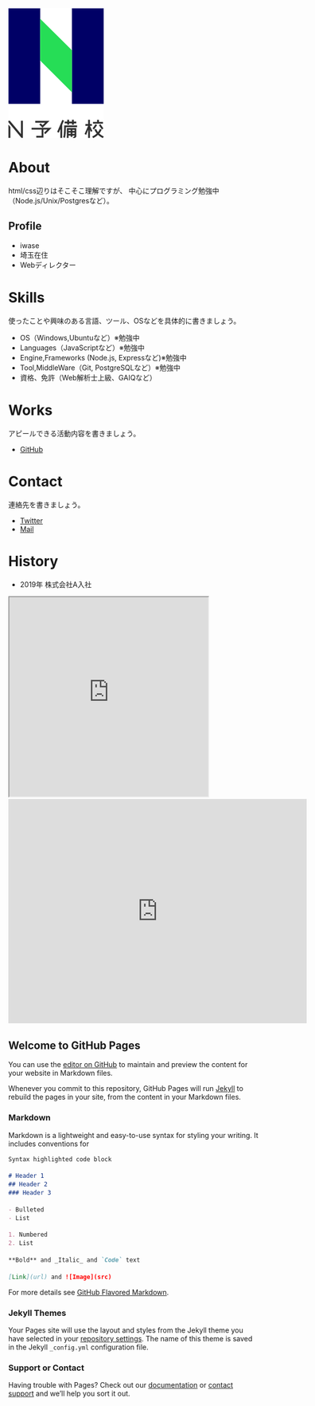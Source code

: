 ![プロフィール写真](478b4cf1-private.png)

# About
html/css辺りはそこそこ理解ですが、
中心にプログラミング勉強中（Node.js/Unix/Postgresなど）。

## Profile
- iwase
- 埼玉在住
- Webディレクター

# Skills
使ったことや興味のある言語、ツール、OSなどを具体的に書きましょう。
- OS（Windows,Ubuntuなど）※勉強中
- Languages（JavaScriptなど）※勉強中
- Engine,Frameworks (Node.js, Expressなど)※勉強中
- Tool,MiddleWare（Git, PostgreSQLなど）※勉強中
- 資格、免許（Web解析士上級、GAIQなど）

# Works
アピールできる活動内容を書きましょう。
- [GitHub](https://hiroshiiwase.github.io/)

# Contact
連絡先を書きましょう。
- [Twitter](TwitterプロフィールのURL)
- [Mail](mailto:hiroshi_iwase@bita.jp)

# History
- 2019年 株式会社A入社

<iframe src="https://www.openprocessing.org/sketch/1074469/embed/" width="400" height="400"></iframe>

<iframe src="https://www.google.com/maps/embed?pb=!1m18!1m12!1m3!1d3240.827853398555!2d139.76493611555088!3d35.68124053757847!2m3!1f0!2f0!3f0!3m2!1i1024!2i768!4f13.1!3m3!1m2!1s0x60188bfbd89f700b%3A0x277c49ba34ed38!2z5p2x5Lqs6aeF!5e0!3m2!1sja!2sjp!4v1611824130875!5m2!1sja!2sjp" width="600" height="450" frameborder="0" style="border:0;" allowfullscreen="" aria-hidden="false" tabindex="0"></iframe>

## Welcome to GitHub Pages

You can use the [editor on GitHub](https://github.com/hiroshiiwase/hiroshiiwase.github.io/edit/main/index.md) to maintain and preview the content for your website in Markdown files.

Whenever you commit to this repository, GitHub Pages will run [Jekyll](https://jekyllrb.com/) to rebuild the pages in your site, from the content in your Markdown files.

### Markdown

Markdown is a lightweight and easy-to-use syntax for styling your writing. It includes conventions for

```markdown
Syntax highlighted code block

# Header 1
## Header 2
### Header 3

- Bulleted
- List

1. Numbered
2. List

**Bold** and _Italic_ and `Code` text

[Link](url) and ![Image](src)
```

For more details see [GitHub Flavored Markdown](https://guides.github.com/features/mastering-markdown/).

### Jekyll Themes

Your Pages site will use the layout and styles from the Jekyll theme you have selected in your [repository settings](https://github.com/hiroshiiwase/hiroshiiwase.github.io/settings). The name of this theme is saved in the Jekyll `_config.yml` configuration file.

### Support or Contact

Having trouble with Pages? Check out our [documentation](https://docs.github.com/categories/github-pages-basics/) or [contact support](https://support.github.com/contact) and we’ll help you sort it out.

